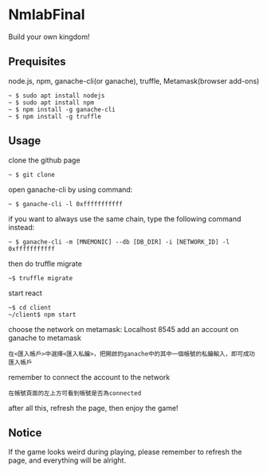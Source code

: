 # NmlabFinal
Build your own kingdom!
## Prequisites
node.js, npm, ganache-cli(or ganache), truffle, Metamask(browser add-ons)
```
~ $ sudo apt install nodejs
~ $ sudo apt install npm
~ $ npm install -g ganache-cli
~ $ npm install -g truffle
```
## Usage
clone the github page
```
~ $ git clone
```
open ganache-cli by using command:
```
~ $ ganache-cli -l 0xfffffffffff
```
if you want to always use the same chain, type the following command instead:
```
~ $ ganache-cli -m [MNEMONIC] --db [DB_DIR] -i [NETWORK_ID] -l 0xfffffffffff
```
then do truffle migrate
```
~$ truffle migrate
```
start react
```
~$ cd client
~/client$ npm start
```
choose the network on metamask: Localhost 8545
add an account on ganache to metamask
```
在<匯入帳戶>中選擇<匯入私鑰>，把開啟的ganache中的其中一個帳號的私鑰輸入，即可成功匯入帳戶
```
remember to connect the account to the network
```
在帳號頁面的左上方可看到帳號是否為connected
```
after all this, refresh the page, then enjoy the game!
## Notice
If the game looks weird during playing, please remember to refresh the page, and everything will be alright.
